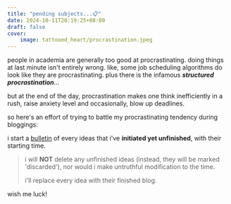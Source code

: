 ```yaml
---
title: "pending subjects...📋"
date: 2024-10-11T20:19:25+08:00
draft: false
cover:
    image: tattooed_heart/procrastination.jpeg
---
```


people in academia are generally too good at procrastinating. doing things at last minute isn't entirely wrong. like, some job scheduling algorithms do look like they are procrastinating. plus there is the infamous ***structured procrastination***...

but at the end of the day, procrastination makes one think inefficiently in a rush, raise anxiety level and occasionally, blow up deadlines. 

so here's an effort of trying to battle my procrastinating tendency during bloggings:

i start a [bulletin](/procrastination_bulletin/) of every ideas that i've **initiated yet unfinished**, with their starting time.

> i will **NOT** delete any unfinished ideas (instead, they will be marked 'discarded'), nor would i make untruthful modification to the time. 
>
> i'll replace every idea with their finished blog. 

wish me luck!
